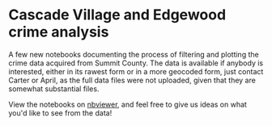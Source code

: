 # Cascade Village and Edgewood crime analysis

A few new notebooks documenting the process of filtering and plotting the crime data acquired from Summit County. The data is available if anybody is interested, either in its rawest form or in a more geocoded form, just contact Carter or April, as the full data files were not uploaded, given that they are somewhat substantial files. 

View the notebooks on [nbviewer](www.nbviewer.ipython.org/github/PovertyCenterCLE/akron_sales/), and feel free to give us ideas on what you'd like to see from the data!
